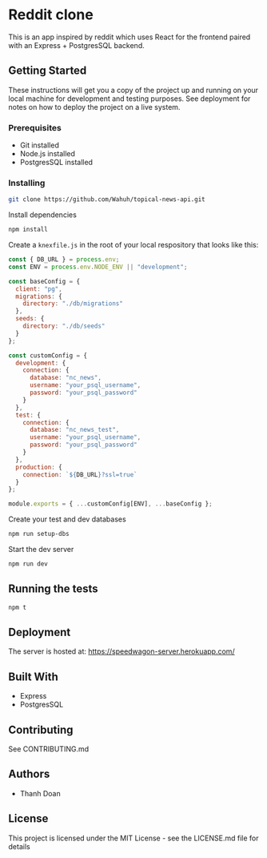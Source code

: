 # Reddit clone

This is an app inspired by reddit which uses React for the frontend paired with an Express + PostgresSQL backend.

## Getting Started

These instructions will get you a copy of the project up and running on your local machine for development and testing purposes. See deployment for notes on how to deploy the project on a live system.

### Prerequisites

- Git installed
- Node.js installed
- PostgresSQL installed

### Installing

```sh
git clone https://github.com/Wahuh/topical-news-api.git
```

Install dependencies

```sh
npm install
```

Create a `knexfile.js` in the root of your local respository that looks like this:

```js
const { DB_URL } = process.env;
const ENV = process.env.NODE_ENV || "development";

const baseConfig = {
  client: "pg",
  migrations: {
    directory: "./db/migrations"
  },
  seeds: {
    directory: "./db/seeds"
  }
};

const customConfig = {
  development: {
    connection: {
      database: "nc_news",
      username: "your_psql_username",
      password: "your_psql_password"
    }
  },
  test: {
    connection: {
      database: "nc_news_test",
      username: "your_psql_username",
      password: "your_psql_password"
    }
  },
  production: {
    connection: `${DB_URL}?ssl=true`
  }
};

module.exports = { ...customConfig[ENV], ...baseConfig };
```

Create your test and dev databases

```sh
npm run setup-dbs
```

Start the dev server

```sh
npm run dev
```

## Running the tests

```sh
npm t
```

## Deployment

The server is hosted at: https://speedwagon-server.herokuapp.com/

## Built With

- Express
- PostgresSQL

## Contributing

See CONTRIBUTING.md

## Authors

- Thanh Doan

## License

This project is licensed under the MIT License - see the LICENSE.md file for details
